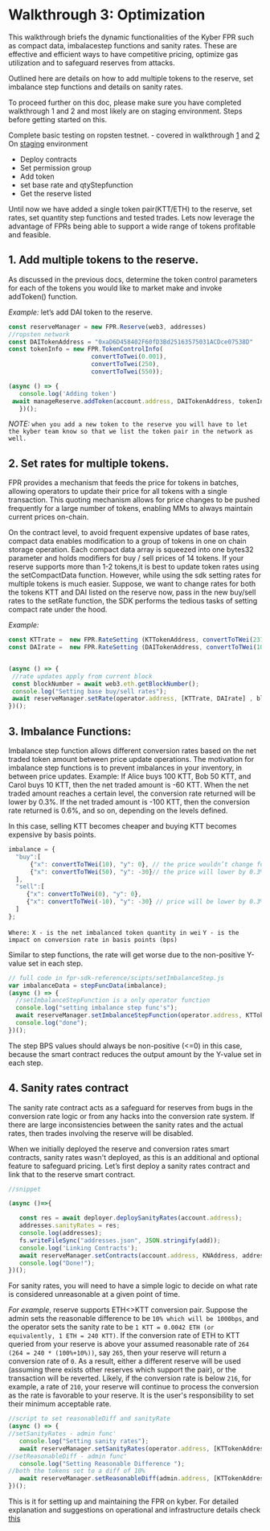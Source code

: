 # Walkthrough 3: Optimization

This walkthrough briefs the dynamic functionalities of the Kyber FPR such as compact data, imbalacestep functions and sanity rates. These are effective and efficient ways to have competitive pricing, optimize gas utilization and to safeguard reserves from attacks. 


Outlined here are details on how to add multiple tokens to the reserve, set imbalance step functions and details on sanity rates.

To proceed further on this doc, please make sure you have completed walkthrough 1 and 2 and most likely are on staging environment. Steps before getting started on this.


Complete basic testing on ropsten testnet. - covered in walkthrough [1](/scripts/tutorial-walkthrough1.md) and [2](/scripts/tutorial-walkthrough2.md)
On [staging](/scripts/tutorial-mainnetStaging.md) environment 
* Deploy contracts
* Set permission group
* Add token
* set base rate and qtyStepfunction
* Get the reserve listed



Until now we have added a single token pair(KTT/ETH) to the reserve, set rates, set quantity step functions and tested trades. Lets now leverage the advantage of FPRs being able to support a wide range of tokens profitable and feasible.

## 1. Add multiple tokens to the reserve.

As discussed in the previous docs, determine the token control parameters for each of the tokens you would like to market make and invoke addToken() function.


*Example:* let’s add DAI token to the reserve.
```js
const reserveManager = new FPR.Reserve(web3, addresses)
//ropsten network
const DAITokenAddress = "0xaD6D458402F60fD3Bd25163575031ACDce07538D"
const tokenInfo = new FPR.TokenControlInfo(
                       convertToTwei(0.001),
                       convertToTwei(250),
                       convertToTwei(550));

(async () => {
   console.log('Adding token')
 await manageReserve.addToken(account.address, DAITokenAddress, tokenInfo)
   })();
```
*NOTE:* `when you add a new token to the reserve you will have to let the kyber team know so that we list the token pair in the network as well.`


## 2. Set rates for multiple tokens.

FPR provides a mechanism that feeds the price for tokens in batches, allowing operators to update their price for all tokens with a single transaction. This quoting mechanism allows for price changes to be pushed frequently for a large number of tokens, enabling MMs to always maintain current prices on-chain.

On the contract level, to avoid frequent expensive updates of base rates, compact data enables modification to a group of tokens in one on chain storage operation. Each compact data array is squeezed into one bytes32 parameter and holds modifiers for buy / sell prices of 14 tokens. If your reserve supports more than 1-2 tokens,it is best to update token rates using the setCompactData function. However, while using the sdk setting rates for multiple tokens is much easier.
Suppose, we want to change rates for both the tokens KTT and DAI listed on the reserve now, pass in the new buy/sell rates to the setRate function, the SDK performs the tedious tasks of setting compact rate under the hood.

*Example:*
 ```js
const KTTrate =  new FPR.RateSetting (KTTokenAddress, convertToTWei(237), convertToTWei(0.0040));
const DAIrate =  new FPR.RateSetting (DAITokenAddress, convertToTWei(100), convertToTWei(0.0018));


(async () => {
  //rate updates apply from current block
  const blockNumber = await web3.eth.getBlockNumber();
  console.log("Setting base buy/sell rates");
  await reserveManager.setRate(operator.address, [KTTrate, DAIrate] , blockNumber);
})();
 ```

## 3. Imbalance Functions: 

Imbalance step function allows different conversion rates based on the net traded token amount between price update operations. The motivation for imbalance step functions is to prevent imbalances in your inventory, in between price updates.
Example:
If Alice buys 100 KTT, Bob 50 KTT, and Carol buys 10 KTT, then the net traded amount is -60 KTT. When the net traded amount reaches a certain level, the conversion rate returned will be lower by 0.3%. If the net traded amount is -100 KTT, then the conversion rate returned is 0.6%, and so on, depending on the levels defined.

In this case, selling KTT becomes cheaper and buying KTT becomes expensive by basis points.
```js
imbalance = {
  "buy":[
      {"x": convertToTWei(10), "y": 0}, // the price wouldn’t change for every +10 imbalance
      {"x": convertToTWei(50), "y": -30}// the price will lower by 0.3% for imbalance above 50 KTTtokens 
  ],
  "sell":[
     {"x": convertToTWei(0), "y": 0},
     {"x": convertToTWei(-10), "y": -30} // price will be lower by 0.3% for imbalances below 10KTTtokens
  ]
};
```
`Where:`
`X - is the net imbalanced token quantity in wei`
`Y - is the impact on conversion rate in basis points (bps)`

Similar to step functions, the rate will get worse due to the non-positive Y-value set in each step.
```js
// full code in fpr-sdk-reference/scipts/setImbalanceStep.js
var imbalanceData = stepFuncData(imbalance);
(async () => {
  //setImbalanceStepFunction is a only operator function
  console.log("setting imbalance step func's");
  await reserveManager.setImbalanceStepFunction(operator.address, KTTokenAddress, imbalanceData.buy, imbalanceData.sell);
  console.log("done");
})();
```

The step BPS values should always be non-positive (<=0) in this case, because the smart contract reduces the output amount by the Y-value set in each step.


## 4. Sanity rates contract


The sanity rate contract acts as a safeguard for reserves from bugs in the conversion rate logic or from any hacks into the conversion rate system. If there are large inconsistencies between the sanity rates and the actual rates, then trades involving the reserve will be disabled.

When we initially deployed the reserve and conversion rates smart contracts, sanity rates wasn't deployed, as this is an additional and optional feature to safeguard pricing.
Let’s first deploy a sanity rates contract and link that to the reserve smart contract.
```js
//snippet

(async ()=>{

   const res = await deployer.deploySanityRates(account.address);
   addresses.sanityRates = res;
   console.log(addresses);
   fs.writeFileSync("addresses.json", JSON.stringify(add));
   console.log('Linking Contracts');
   await reserveManager.setContracts(account.address, KNAddress, addresses.conversionRates,addresses.sanityRates);
   console.log("Done!");
})();
```
For sanity rates, you will need to have a simple logic to decide on what rate is considered unreasonable at a given point of time. 

*For example*, reserve supports ETH<>KTT conversion pair. Suppose the admin sets the reasonable difference to be `10% which will be 1000bps`, and the operator sets the sanity rate to be `1 KTT = 0.0042 ETH (or equivalently, 1 ETH = 240 KTT)`.
If the conversion rate of ETH to KTT queried from your reserve is above your assumed reasonable rate of `264 (264 = 240 * (100%+10%))`, say `265`, then your reserve will return a conversion rate of `0`. As a result, either a different reserve will be used (assuming there exists other reserves which support the pair), or the transaction will be reverted.
Likely, if the conversion rate is below `216`, for example, a rate of `210`, your reserve will continue to process the conversion as the rate is favorable to your reserve. It is the user's responsibility to set their minimum acceptable rate.

```js
//script to set reasonableDiff and sanityRate
(async () => {
//setSanityRates - admin func'
   console.log("Setting sanity rates");
   await reserveManager.setSanityRates(operator.address, [KTTokenAddress,DAITokenAddress],[convertToTWei(0.0040),convertToTWei(0.0018)]);
//setReasonableDiff - admin func'
   console.log("Setting Reasonable Difference ");
//both the tokens set to a diff of 10%
   await reserveManager.setReasonableDiff(admin.address, [KTTokenAddress,DAITokenAddress], [1000, 1000]);
})();

```

This is it for setting up and maintaining the FPR on kyber. For detailed explanation and suggestions on operational and infrastructure details check [this](/documentation/infrastructureDetails.md)
